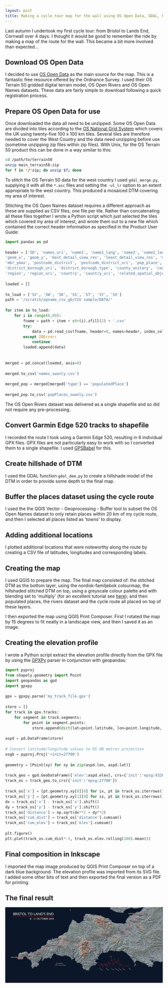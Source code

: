 ```yaml
---
layout: post
title: Making a cycle tour map for the wall using OS Open Data, GDAL, Python and QGIS
---
```



Last autumn I undertook my first cycle tour: from Bristol to Lands End, Cornwall over 4 days. I thought it would be good to remember the ride by making a map of the route for the wall. This became a bit more involved than expected...

## Download OS Open Data

I decided to use [OS Open Data](https://www.ordnancesurvey.co.uk/opendatadownload/products.html) as the main source for the map. This is a fantastic free resource offered by the Ordnance Survey. I used their OS Terrain 50 gridded digital terrain model, OS Open Rivers and OS Open Names datasets. These data are fairly simple to download following a quick registration process.

## Prepare OS Open Data for use

Once downloaded the data all need to be unzipped. Some OS Open Data are divided into tiles according to the [OS National Grid System]([https://www.ordnancesurvey.co.uk/resources/maps-and-geographic-resources/the-national-grid.html) which covers the UK using twenty-five 100 x 100 km tiles. Several tiles are therefore needed to cover the West Country and the data need unzipping before use (sometime unzipping zip files within zip files). With Unix, for the OS Terrain 50 product this can be done in a way similar to this:
	
```bash
cd /path/to/terrain50
unzip main_terrain50.zip
for f in */*zip; do unzip $f; done
```

To stitch the OS Terrain 50 data for the west country I used `gdal_merge.py`, supplying it with all the `*.asc` files and setting the `-ul_lr` option to an extent appropriate to the west country. This produced a mosaiced DTM covering my area of interest.

Stitching the OS Open Names dataset requires a different approach as these are supplied as CSV files, one file per tile. Rather than concatenating all these files together I wrote a Python script which just selected the tiles which covered my area of interest, and wrote them out to a new file which contained the correct header information as specified in the Product User Guide:

```python
import pandas as pd

header = ['ID', 'names_uri', 'name1', 'name1_lang', 'name2', 'name2_lang', 'type', 'local_type',
'geom_x', 'geom_y', 'most_detail_view_res', 'least_detail_view_res', 'mbr_xmin', 'mbr_ymin', 'mbr_xmax',
'mbr_ymax', 'postcode_district', 'postcode_district_uri', 'pop_place', 'pop_place_uri', 'pop_place_type', 'district_borough',
'district_borough_uri', 'district_borough_type', 'county_unitary', 'county_unitary_uri', 'county_unitary_type',
'region', 'region_uri', 'country', 'country_uri', 'related_spatial_object', 'same_as_dbpedia', 'same_as_geonames']

loaded = []

to_load = ['SV', 'SW', 'SK', 'SS', 'ST', 'SY', 'SX']
path = '/scratch/opname_csv_gb/CSV sample/DATA/'

for item in to_load:
	for i in range(0,99):
		fname = path + item + str(i).zfill(2) + '.csv'
		try:
			data = pd.read_csv(fname, header=0, names=header, index_col='ID')
		except IOError:
			continue
		loaded.append(data)


merged = pd.concat(loaded, axis=0)

merged.to_csv('names_swonly.csv')

merged_pop = merged[merged['type'] == 'populatedPlace']

merged_pop.to_csv('popPlaces_swonly.csv')
```

The OS Open Rivers dataset was delivered as a single shapefile and so did not require any pre-processing.


## Convert Garmin Edge 520 tracks to shapefile

I recorded the route I took using a Garmin Edge 520, resulting in 6 individual GPX files. GPX files are not particularly easy to work with so I converted them to a single shapefile. I used [GPSBabel](http://www.gpsbabel.org) for this.


## Create hillshade of DTM

I used the GDAL function `gdal_dem.py` to create a hillshade model of the DTM in order to provide some depth to the final map.


## Buffer the places dataset using the cycle route 

I used the the QGIS Vector - Geoprocessing - Buffer tool to subset the OS Open Names dataset to only retain places within 20 km of my cycle route, and then I selected all places listed as 'towns' to display.

## Adding additional locations

I plotted additional locations that were noteworthy along the route by creating a CSV file of latitudes, longitudes and corresponding labels.

## Creating the map

I used QGIS to prepare the map. The final map consisted of: the stitched DTM as the bottom layer, using the nordisk-familjebok colourmap; the hillshaded stitched DTM on top, using a greyscale colour palette and with blending set to 'multiply' (for an excellent tutorial see [here](https://ieqgis.wordpress.com/2015/04/04/create-great-looking-topographic-maps-in-qgis-2/)); and then populated places, the rivers dataset and the cycle route all placed on top of these layers.

I then exported the map using QGIS Print Composer. First I rotated the map by 15 degrees to fit neatly in a landscape view, and then I saved it as an image.


## Creating the elevation profile

I wrote a Python script extract the elevation profile directly from the GPX file by using the [GPXPy](https://github.com/tkrajina/gpxpy) parser in conjunction with geopandas:

```python
import pyproj
from shapely.geometry import Point
import geopandas as gpd
import gpxpy

gpx = gpxpy.parse('my_track_file.gpx')

store = []
for track in gpx.tracks:
	for segment in track.segments:
		for point in segment.points:
			store.append(dict(lat=point.latitude, lon=point.longitude, elev=point.elevation))

aspd = pd.DataFrame(store)

# Convert latitude/longitude values to OS GB metres projection
osgb = pyproj.Proj('+init=27700')

geometry = [Point(xy) for xy in zip(aspd.lon, aspd.lat)]

track_geo = gpd.GeoDataFrame({'elev':aspd.elev}, crs={'init':'epsg:4326'}, geometry=geometry)
track_os = track_geo.to_crs({'init':'epsg:27700'})

track_os['x'] = [pt.geometry.xy[0][0] for ix, pt in track_os.iterrows()]
track_os['y'] = [pt.geometry.xy[1][0] for ix, pt in track_os.iterrows()]
dx = track_os['x'] - track_os['x'].shift()
dy = track_os['y'] - track_os['y'].shift()
track_os['distance'] = np.sqrt(dx**2 + dy**2)
track_os['cum_dist'] = track_os['distance'].cumsum()
track_os['cum_elev'] = track_os['elev'].cumsum()

plt.figure()
plt.plot(track_os.cum_dist*-1, track_os.elev.rolling(100).mean())
```



## Final composition in Inkscape

I imported the map image produced by QGIS Print Composer on top of a dark blue background. The elevation profile was imported from its SVG file. I added some other bits of text and then exported the final version as a PDF for printing.

## The final result

![Cycle map](../images/posts/bristol_landsend_small.png "Cycle map, contains OS GB data")